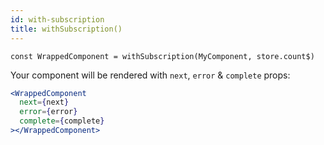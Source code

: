 ```yaml
---
id: with-subscription
title: withSubscription()
---
```


```
const WrappedComponent = withSubscription(MyComponent, store.count$)
```

Your component will be rendered with `next`, `error` & `complete` props:

```jsx
<WrappedComponent
  next={next}
  error={error}
  complete={complete}
></WrappedComponent>
```
